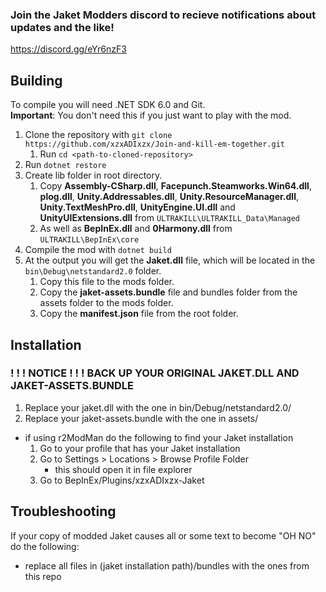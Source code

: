 ### Join the Jaket Modders discord to recieve notifications about updates and the like!
https://discord.gg/eYr6nzF3

## Building
To compile you will need .NET SDK 6.0 and Git.  
**Important**: You don't need this if you just want to play with the mod.

1. Clone the repository with `git clone https://github.com/xzxADIxzx/Join-and-kill-em-together.git`
   1. Run `cd <path-to-cloned-repository>`
2. Run `dotnet restore`
3. Create lib folder in root directory.
   1. Copy **Assembly-CSharp.dll**, **Facepunch.Steamworks.Win64.dll**, **plog.dll**, **Unity.Addressables.dll**, **Unity.ResourceManager.dll**, **Unity.TextMeshPro.dll**, **UnityEngine.UI.dll** and **UnityUIExtensions.dll** from `ULTRAKILL\ULTRAKILL_Data\Managed`
   2. As well as **BepInEx.dll** and **0Harmony.dll** from `ULTRAKILL\BepInEx\core`
4. Compile the mod with `dotnet build`
5. At the output you will get the **Jaket.dll** file, which will be located in the `bin\Debug\netstandard2.0` folder.
   1. Copy this file to the mods folder.
   2. Copy the **jaket-assets.bundle** file and bundles folder from the assets folder to the mods folder.
   3. Copy the **manifest.json** file from the root folder.

## Installation
### ! ! ! NOTICE ! ! ! BACK UP YOUR ORIGINAL JAKET.DLL AND JAKET-ASSETS.BUNDLE
1. Replace your jaket.dll with the one in bin/Debug/netstandard2.0/
2. Replace your jaket-assets.bundle with the one in assets/
- if using r2ModMan do the following to find your Jaket installation
   1. Go to your profile that has your Jaket installation
   2. Go to Settings > Locations > Browse Profile Folder
      - this should open it in file explorer
   3. Go to BepInEx/Plugins/xzxADIxzx-Jaket

## Troubleshooting
If your copy of modded Jaket causes all or some text to become "OH NO" do the following:
   - replace all files in (jaket installation path)/bundles with the ones from this repo
